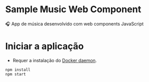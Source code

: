 # Sample Music Web Component
🎧 App de música desenvolvido com web components JavaScript

# Iniciar a aplicação

* Requer a instalação do [Docker daemon](https://docs.docker.com/get-docker/).

```
npm install
npm start
```